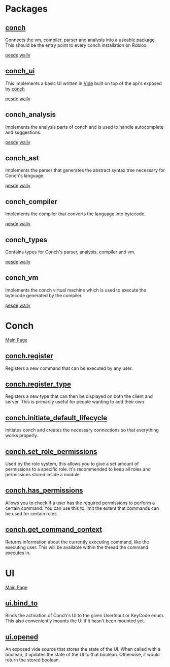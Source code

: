 # Packages  

<div class="flex">

<div class="grouping">

## [conch](../api/conch.md)

Connects the vm, compiler, parser and analysis into a useable package. This should be the entry point to every conch installation on Roblox.

[pesde](https://pesde.dev/packages/alicesaidhi/conch) [wally](https://wally.run/package/alicesaidhi/conch)

</div>

<div class="grouping">

## [conch_ui](../api/ui.md)

This implements a basic UI written in [Vide](https://github.com/centau/vide) built on top of the api's exposed by [conch](../api/conch.md)

[pesde](https://pesde.dev/packages/alicesaidhi/conch_ui) [wally](https://wally.run/package/alicesaidhi/conch-ui)

</div>

<div class="grouping">

## conch_analysis

Implements the analysis parts of conch and is used to handle autocomplete and suggestions.

[pesde](https://pesde.dev/packages/alicesaidhi/conch_analysis) [wally](https://wally.run/package/alicesaidhi/conch-analysis)

</div>

<div class="grouping">

## conch_ast

Implements the parser that generates the abstract syntax tree necessary for Conch's language.

[pesde](https://pesde.dev/packages/alicesaidhi/conch_ast) [wally](https://wally.run/package/alicesaidhi/conch-ast)

</div>

<div class="grouping">

## conch_compiler

Implements the compiler that converts the language into bytecode.

[pesde](https://pesde.dev/packages/alicesaidhi/conch_compiler) [wally](https://wally.run/package/alicesaidhi/conch-compiler)

</div>

<div class="grouping">

## conch_types

Contains types for Conch's parser, analysis, compiler and vm.

[pesde](https://pesde.dev/packages/alicesaidhi/conch_types) [wally](https://wally.run/package/alicesaidhi/conch-types)

</div>


<div class="grouping">

## conch_vm

Implements the conch virtual machine which is used to execute the bytecode generated by the compiler.

[pesde](https://pesde.dev/packages/alicesaidhi/conch_vm) [wally](https://wally.run/package/alicesaidhi/conch-vm)

</div>

</div>

# Conch

[Main Page](../api/conch.md)

<div class="flex">

<div class="grouping">

## [conch.register](../api/conch.md#register)

Registers a new command that can be executed by any user.

</div>


<div class="grouping">

## [conch.register_type](../api/conch.md#register_type)

Registers a new type that can then be displayed on both the client and server. This is primarily useful for people wanting to add their own

</div>

<div class="grouping">

## [conch.initiate_default_lifecycle](../api/conch.md#initiate_default_lifecycle)

Initiates conch and creates the necessary connections so that everything works properly.

</div>

<div class="grouping">

## [conch.set_role_permissions](../api/conch.md#set_role_permissions)

Used by the role system, this allows you to give a set amount of permissions to a specific role. It's recommended to keep all roles and permissions stored inside a module

</div>

<div class="grouping">

## [conch.has_permissions](../api/conch.md#has_permissions)

Allows you to check if a user has the required permissions to perform a certain command. You can use this to limit the extent that commands can be used for certain roles.

</div>

<div class="grouping">

## [conch.get_command_context](../api/conch.md#get_command_context)

Returns information about the currently executing command, like the executing user. This will be available within the thread the command executes in.

</div>

</div>


# UI
[Main Page](../api/ui.md)

<div class="flex">

<div class="grouping">

## [ui.bind_to](../api/ui.md#bind_to)

Binds the activation of Conch's UI to the given UserInput or KeyCode enum. This also conveniently mounts the UI if it hasn't been mounted yet.

</div>


<div class="grouping">

## [ui.opened](../api/ui.md#opened)

An exposed vide source that stores the state of the UI. When called with a boolean, it updates the state of the UI to that boolean. Otherwise, it would return the stored boolean.

</div>

</div>
